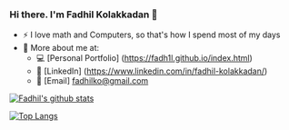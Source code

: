 ### Hi there. I'm Fadhil Kolakkadan 👋

- :zap: I love math and Computers, so that's how I spend most of my days
- 📌 More about me at:
   - 💻 [Personal Portfolio] (https://fadh1l.github.io/index.html)
   - 🏢 [LinkedIn] (https://www.linkedin.com/in/fadhil-kolakkadan/)
   - 📧 [Email] fadhilko@gmail.com


[![Fadhil's github stats](https://github-readme-stats.vercel.app/api?username=fadh1l&count_private=true&show_icons=true&theme=radical&hide_rank=false)](https://github.com/anuraghazra/github-readme-stats)

[![Top Langs](https://github-readme-stats.vercel.app/api/top-langs/?username=fadh1l)](https://github.com/anuraghazra/github-readme-stats)
